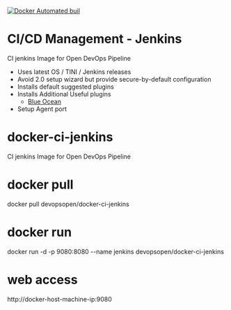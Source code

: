 [![Docker Automated buil](https://img.shields.io/docker/automated/jrottenberg/ffmpeg.svg?maxAge=2592000)](https://hub.docker.com/r/devopsopen/docker-ci-jenkins/)

# CI/CD Management - Jenkins
CI jenkins Image for Open DevOps Pipeline

- Uses latest OS / TINI / Jenkins releases
- Avoid 2.0 setup wizard but provide secure-by-default configuration
- Installs default suggested plugins
- Installs Additional Useful plugins
    - [Blue Ocean](https://jenkins.io/projects/blueocean/)
- Setup Agent port

# docker-ci-jenkins
CI jenkins Image for Open DevOps Pipeline

# docker pull
docker pull devopsopen/docker-ci-jenkins

# docker run
docker run -d -p 9080:8080 --name jenkins devopsopen/docker-ci-jenkins

# web access
http://docker-host-machine-ip:9080
